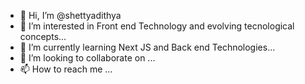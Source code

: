 - 👋 Hi, I’m @shettyadithya
- 👀 I’m interested in Front end Technology and evolving tecnological concepts...
- 🌱 I’m currently learning Next JS and Back end Technologies...
- 💞️ I’m looking to collaborate on ...
- 📫 How to reach me ...

<!---
shettyadithya/shettyadithya is a ✨ special ✨ repository because its `README.md` (this file) appears on your GitHub profile.
You can click the Preview link to take a look at your changes.
--->
